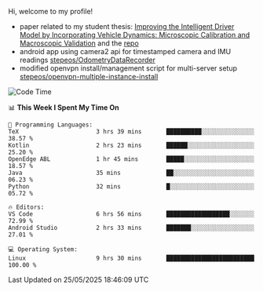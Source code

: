 Hi, welcome to my profile!

* paper related to my student thesis: [Improving the Intelligent Driver Model by Incorporating Vehicle Dynamics: Microscopic Calibration and Macroscopic Validation](https://doi.org/10.48550/arXiv.2408.03722) and the [repo](https://github.com/stepeos/pycarmodel_calibration)
* android app using camera2 api for timestamped camera and IMU readings [stepeos/OdometryDataRecorder](https://github.com/stepeos/OdometryDataRecorder)
* modified openvpn install/management script for multi-server setup [stepeos/openvpn-multiple-instance-install](https://github.com/stepeos/openvpn-multiple-instance-install)

<!--START_SECTION:waka-->
![Code Time](http://img.shields.io/badge/Code%20Time-2%2C028%20hrs%2056%20mins-blue)

📊 **This Week I Spent My Time On** 

```text
💬 Programming Languages: 
TeX                      3 hrs 39 mins       ██████████░░░░░░░░░░░░░░░   38.57 % 
Kotlin                   2 hrs 23 mins       ██████░░░░░░░░░░░░░░░░░░░   25.20 % 
OpenEdge ABL             1 hr 45 mins        █████░░░░░░░░░░░░░░░░░░░░   18.57 % 
Java                     35 mins             ██░░░░░░░░░░░░░░░░░░░░░░░   06.23 % 
Python                   32 mins             █░░░░░░░░░░░░░░░░░░░░░░░░   05.72 % 

🔥 Editors: 
VS Code                  6 hrs 56 mins       ██████████████████░░░░░░░   72.99 % 
Android Studio           2 hrs 33 mins       ███████░░░░░░░░░░░░░░░░░░   27.01 % 

💻 Operating System: 
Linux                    9 hrs 30 mins       █████████████████████████   100.00 % 
```


 Last Updated on 25/05/2025 18:46:09 UTC
<!--END_SECTION:waka-->
